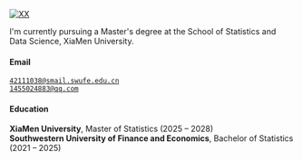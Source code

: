 [![XX](https://img.shields.io/badge/XX-github-blue?logo=github)](https://github.com/XX)

I'm currently pursuing a Master's degree at the School of Statistics and Data Science, XiaMen University.

#### Email  
<code>42111038@smail.swufe.edu.cn</code>  
<code>1455024883@qq.com</code>

#### Education  
**XiaMen University**, Master of Statistics (2025 – 2028)  
**Southwestern University of Finance and Economics**, Bachelor of Statistics (2021 – 2025)  